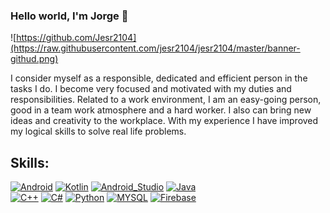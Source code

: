 ### Hello world, I'm Jorge 👋

![https://github.com/Jesr2104](https://raw.githubusercontent.com/jesr2104/jesr2104/master/banner-githud.png)

I consider myself as a responsible, dedicated and efficient person in the tasks I do. I become very focused and motivated with my duties and responsibilities.
Related to a work environment, I am an easy-going person, good in a team work atmosphere and a hard worker. I also can bring new ideas and creativity to the workplace.
With my experience I have improved my logical skills to solve real life problems.

## Skills:
[![Android](https://img.shields.io/badge/Android-3DDC84?style=for-the-badge&logo=android&logoColor=white&labelColor=101010)]()
[![Kotlin](https://img.shields.io/badge/Kotlin-0095D5?style=for-the-badge&logo=kotlin&logoColor=white&labelColor=101010)]()
[![Android_Studio](https://img.shields.io/badge/Android_Studio-3DDC84?style=for-the-badge&logo=android-studio&logoColor=white&labelColor=101010)]()
[![Java](https://img.shields.io/badge/Java-007396?style=for-the-badge&logo=java&logoColor=white&labelColor=101010)]()
<br>
[![C++](https://img.shields.io/badge/Android-3DDC84?style=for-the-badge&logo=android&logoColor=white&labelColor=101010)]()
[![C#](https://img.shields.io/badge/Android-3DDC84?style=for-the-badge&logo=android&logoColor=white&labelColor=101010)]()
[![Python](https://img.shields.io/badge/Android-005b00?style=for-the-badge&logo=android&logoColor=white&labelColor=101010)]()
[![MYSQL](https://img.shields.io/badge/Android-3DDC84?style=for-the-badge&logo=android&logoColor=white&labelColor=101010)]()
[![Firebase](https://img.shields.io/badge/Android-3DDC84?style=for-the-badge&logo=android&logoColor=white&labelColor=101010)]()
